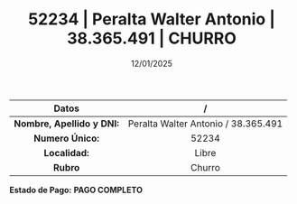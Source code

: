 ﻿---
title: 52234 | Peralta Walter Antonio | 38.365.491 | CHURRO
date: 12/01/2025
draft: false
tags: ['libre', 'titular', 'churro']
---

|          **Datos**          |  /  |
|:---------------------------:|:---:|
| **Nombre, Apellido y DNI:** | Peralta Walter Antonio / 38.365.491 |
|      **Numero Único:**      | 52234 |
|        **Localidad:**       | Libre |
|          **Rubro**          | Churro |

**Estado de Pago:** **PAGO COMPLETO**
